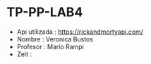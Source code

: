 # TP-PP-LAB4
* Api utilizada : https://rickandmortyapi.com/
* Nombre : Veronica Bustos
* Profesor : Mario Rampi
* Zeit : 
